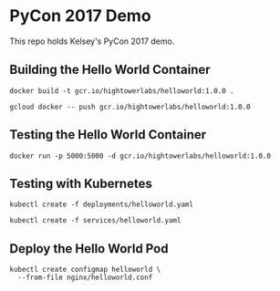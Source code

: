 # PyCon 2017 Demo

This repo holds Kelsey's PyCon 2017 demo.

## Building the Hello World Container

```
docker build -t gcr.io/hightowerlabs/helloworld:1.0.0 .
```

```
gcloud docker -- push gcr.io/hightowerlabs/helloworld:1.0.0
```

## Testing the Hello World Container

```
docker run -p 5000:5000 -d gcr.io/hightowerlabs/helloworld:1.0.0
```

## Testing with Kubernetes

```
kubectl create -f deployments/helloworld.yaml
```

```
kubectl create -f services/helloworld.yaml
```

## Deploy the Hello World Pod

```
kubectl create configmap helloworld \
  --from-file nginx/helloworld.conf
```
